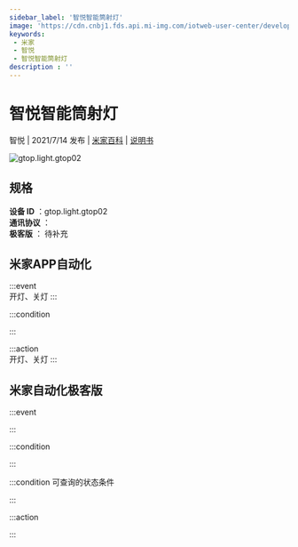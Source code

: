```yaml
---
sidebar_label: '智悦智能筒射灯'
image: 'https://cdn.cnbj1.fds.api.mi-img.com/iotweb-user-center/developer_1678870954007xH6CnszY.png?GalaxyAccessKeyId=AKVGLQWBOVIRQ3XLEW&Expires=9223372036854775807&Signature=bKYzpZW3hGlxAk4Ezr+kCKdSczg='
keywords: 
 - 米家
 - 智悦
 - 智悦智能筒射灯
description : ''
---
```

# 智悦智能筒射灯

智悦 | 2021/7/14 发布 | [米家百科](https://home.mi.com/webapp/content/baike/product/index.html?model=gtop.light.gtop02) | [说明书](https://home.mi.com/views/introduction.html?model=gtop.light.gtop02&region=cn)

![gtop.light.gtop02](https://cdn.cnbj1.fds.api.mi-img.com/iotweb-user-center/developer_1678870954007xH6CnszY.png?GalaxyAccessKeyId=AKVGLQWBOVIRQ3XLEW&Expires=9223372036854775807&Signature=bKYzpZW3hGlxAk4Ezr+kCKdSczg=)

## 规格  
> 
**设备 ID** ：gtop.light.gtop02  
**通讯协议** ：  
**极客版**  ： 待补充 


## 米家APP自动化  

:::event  
开灯、关灯
:::

:::condition  

:::

:::action   
开灯、关灯
:::

## 米家自动化极客版  

:::event  

:::

:::condition  

:::

:::condition 可查询的状态条件  

:::

:::action  

:::

        

